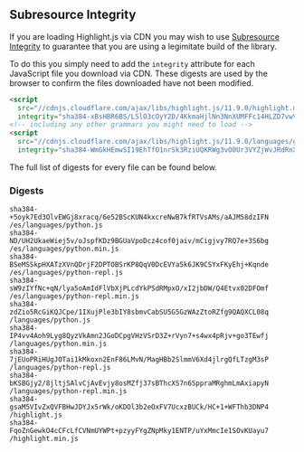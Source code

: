 ## Subresource Integrity

If you are loading Highlight.js via CDN you may wish to use [Subresource Integrity](https://developer.mozilla.org/en-US/docs/Web/Security/Subresource_Integrity) to guarantee that you are using a legimitate build of the library.

To do this you simply need to add the `integrity` attribute for each JavaScript file you download via CDN. These digests are used by the browser to confirm the files downloaded have not been modified.

```html
<script
  src="//cdnjs.cloudflare.com/ajax/libs/highlight.js/11.9.0/highlight.min.js"
  integrity="sha384-xBsHBR6BS/LSlO3cOyY2D/4KkmaHjlNn3NnXUMFFc14HLZD7vwVgS3+6U/WkHAra"></script>
<!-- including any other grammars you might need to load -->
<script
  src="//cdnjs.cloudflare.com/ajax/libs/highlight.js/11.9.0/languages/go.min.js"
  integrity="sha384-WmGkHEmwSI19EhTfO1nrSk3RziUQKRWg3vO0Ur3VYZjWvJRdRnX4/scQg+S2w1fI"></script>
```

The full list of digests for every file can be found below.

### Digests

```
sha384-+5oyk7Ed3OlvEWGj8xracq/6e52BScKUN4kxcreNwB7kfRTVsAMs/aAJM58dzIFN /es/languages/python.js
sha384-ND/UH2UkaeWiej5v/oJspfKDz9BGUaVpoDcz4cof0jaiv/mCigjvy7RQ7e+3S6bg /es/languages/python.min.js
sha384-BSeMSSkpHXATzXVnQDrjF2DPTOBSrKP8QqV0DcEVYa5k6JK9CSYxFKyEhj+Kqnde /es/languages/python-repl.js
sha384-sW9zIYfNc+qN/lya5oAmIdFlVbXjPLcdYkPSdRMpxO/xI2jbDW/Q4Etvx02DFOmf /es/languages/python-repl.min.js
sha384-zdZio5RcGiKQJCpe/1IXujPle3bIY8sbmvCabSU5G5GzWAzZtoRZfg9QAQXCL08q /languages/python.js
sha384-IP4vv4Aoh9Lyg8QyzVkAmn2JGoDCpgVHzVSrD3Z+rVyn7+s4wx4pRjv+go3TEwfj /languages/python.min.js
sha384-7jEUoPRiHUgJOTai1kMkoxn2EnF86LMvN/MagHBb2SlmmV6Xd4jlrgQfLTzgM3sP /languages/python-repl.js
sha384-bKSBGjy2/8jltjSAlvCjAvEvjy8osMZfj37sBThcXS7n6SppraMRghmLmAxiapyN /languages/python-repl.min.js
sha384-gsaM5VIvZxQVFBHwJDYJx5rWk/oKDOl3b2eOxFV7UcxzBUCk/HC+1+WFThb3DNP4 /highlight.js
sha384-FqoZnGewkO4cCFcLfCVNmUYWPt+pzyyFYgZNpMky1ENTP/uYxMmcIe1SOvKUayu7 /highlight.min.js
```

